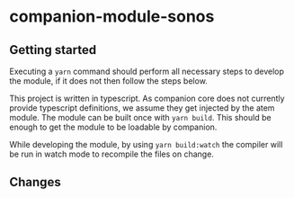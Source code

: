 # companion-module-sonos

## Getting started

Executing a `yarn` command should perform all necessary steps to develop the module, if it does not then follow the steps below.

This project is written in typescript. As companion core does not currently provide typescript definitions, we assume they get injected by the atem module.
The module can be built once with `yarn build`. This should be enough to get the module to be loadable by companion.

While developing the module, by using `yarn build:watch` the compiler will be run in watch mode to recompile the files on change.

## Changes
